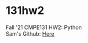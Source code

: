 # 131hw2

Fall '21 CMPE131 HW2: Python  
Sam's Github: [Here](https://github.com/qsaml?tab=repositories)